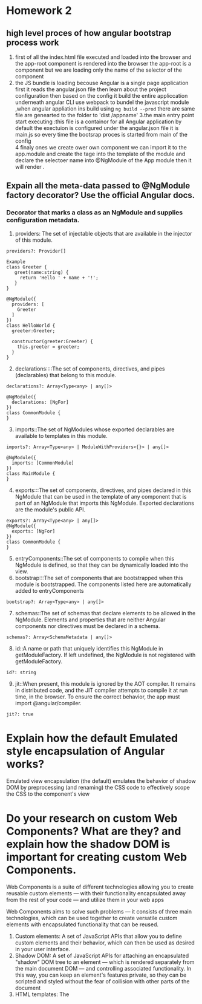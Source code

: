 # Homework 2

## high level proces of how angular bootstrap process work

1. first of all the index.html file executed and loaded into the browser and the app-root component is rendered into the browser the app-root is a component but we are loading only the name of the selector of the component
2. the JS bundle is loading becouse Angular is a single page application first it reads the angular.json file then learn about the project configuration then based on the config it build the entire appliccation underneath angular CLI use webpack to bundel the javascript module ,when angular appliation ins build using `ng build --prod` there are same file are genearted to the folder to 'dist /appname'
   3.the main entry point start executing :this file is a containor for all Angular application by default the exectuion is configured under the angular.json file it is main.js so every time the bootsrap proces is started from main of the config  
   4 finaly ones we create ower own component we can import it to the app.module and create the tage into the template of the module and declare the selectoer name into @NgModule of the App module then it will render .

## Expain all the meta-data passed to @NgModule factory decorator? Use the official Angular docs.

### Decorator that marks a class as an NgModule and supplies configuration metadata.

1. providers: The set of injectable objects that are available in the injector of this module.

```
providers?: Provider[]

Example
class Greeter {
   greet(name:string) {
     return 'Hello ' + name + '!';
   }
}

@NgModule({
  providers: [
    Greeter
  ]
})
class HelloWorld {
  greeter:Greeter;

  constructor(greeter:Greeter) {
    this.greeter = greeter;
  }
}

```

2. declarations::::The set of components, directives, and pipes (declarables) that belong to this module.
```
declarations?: Array<Type<any> | any[]>

@NgModule({
  declarations: [NgFor]
})
class CommonModule {
}
```
3. imports::The set of NgModules whose exported declarables are available to templates in this module.
```
imports?: Array<Type<any> | ModuleWithProviders<{}> | any[]>

@NgModule({
  imports: [CommonModule]
})
class MainModule {
}
```

4. exports:::The set of components, directives, and pipes declared in this NgModule that can be used in the template of any component that is part of an NgModule that imports this NgModule. Exported declarations are the module's public API.
```
exports?: Array<Type<any> | any[]>
@NgModule({
  exports: [NgFor]
})
class CommonModule {
}
```
5. entryComponents::The set of components to compile when this NgModule is defined, so that they can be dynamically loaded into the view.
6. bootstrap:::The set of components that are bootstrapped when this module is bootstrapped. The components listed here are automatically added to entryComponents
```
bootstrap?: Array<Type<any> | any[]>
```
7. schemas::The set of schemas that declare elements to be allowed in the NgModule. Elements and properties that are neither Angular components nor directives must be declared in a schema.
```
schemas?: Array<SchemaMetadata | any[]>
```
8. id::A name or path that uniquely identifies this NgModule in getModuleFactory. If left undefined, the NgModule is not registered with getModuleFactory.
```
id?: string
```
9. jit::When present, this module is ignored by the AOT compiler. It remains in distributed code, and the JIT compiler attempts to compile it at run time, in the browser. To ensure the correct behavior, the app must import @angular/compiler.
```
jit?: true
```

# Explain how the default Emulated style encapsulation of Angular works?
Emulated view encapsulation (the default) emulates the behavior of shadow DOM by preprocessing (and renaming) the CSS code to effectively scope the CSS to the component's view

# Do your research on custom Web Components? What are they? and explain how the shadow DOM is important for creating custom Web Components.

Web Components is a suite of different technologies allowing you to create reusable custom elements — with their functionality encapsulated away from the rest of your code — and utilize them in your web apps

Web Components aims to solve such problems — it consists of three main technologies, which can be used together to create versatile custom elements with encapsulated functionality that can be reused.
1. Custom elements: A set of JavaScript APIs that allow you to define custom elements and their behavior, which can then be used as desired in your user interface.
2. Shadow DOM: A set of JavaScript APIs for attaching an encapsulated "shadow" DOM tree to an element — which is rendered separately from the main document DOM — and controlling associated functionality. In this way, you can keep an element's features private, so they can be scripted and styled without the fear of collision with other parts of the document
3. HTML templates: The <template> and <slot> elements enable you to write markup templates that are not displayed in the rendered page. These can then be reused multiple times as the basis of a custom element's structure

###  The basic approach for implementing a web component
1. Create a class in which you specify your web component functionality
2. Register your new custom element using the CustomElementRegistry.define() method, passing it the element name to be defined, the class or function in which its functionality is specified, and optionally, what element it inherits from 
3. If required, attach a shadow DOM to the custom element using Element.attachShadow() method. Add child elements, event listeners, etc., to the shadow DOM using regular DOM methods.
4. If required, define an HTML template using <template> and <slot>. Again use regular DOM methods to clone the template and attach it to your shadow DOM.
5. Use your custom element wherever you like on your page, just like you would any regular HTML element.

